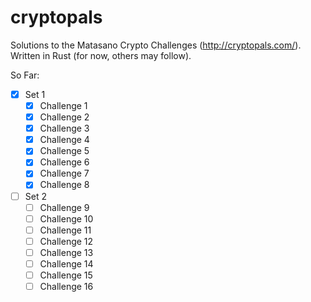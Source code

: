 cryptopals
==========

Solutions to the Matasano Crypto Challenges (http://cryptopals.com/). Written in Rust (for now, others may follow).

So Far:
- [X] Set 1
  - [X] Challenge 1
  - [X] Challenge 2
  - [X] Challenge 3
  - [X] Challenge 4
  - [X] Challenge 5
  - [X] Challenge 6
  - [X] Challenge 7
  - [X] Challenge 8
- [ ] Set 2
  - [ ] Challenge 9
  - [ ] Challenge 10
  - [ ] Challenge 11
  - [ ] Challenge 12
  - [ ] Challenge 13
  - [ ] Challenge 14
  - [ ] Challenge 15
  - [ ] Challenge 16
